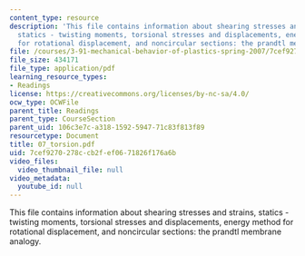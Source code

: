 ```yaml
---
content_type: resource
description: 'This file contains information about shearing stresses and strains,
  statics - twisting moments, torsional stresses and displacements, energy method
  for rotational displacement, and noncircular sections: the prandtl membrane analogy.'
file: /courses/3-91-mechanical-behavior-of-plastics-spring-2007/7cef9270278ccb2fef0671826f176a6b_07_torsion.pdf
file_size: 434171
file_type: application/pdf
learning_resource_types:
- Readings
license: https://creativecommons.org/licenses/by-nc-sa/4.0/
ocw_type: OCWFile
parent_title: Readings
parent_type: CourseSection
parent_uid: 106c3e7c-a318-1592-5947-71c83f813f89
resourcetype: Document
title: 07_torsion.pdf
uid: 7cef9270-278c-cb2f-ef06-71826f176a6b
video_files:
  video_thumbnail_file: null
video_metadata:
  youtube_id: null
---
```

This file contains information about shearing stresses and strains, statics - twisting moments, torsional stresses and displacements, energy method for rotational displacement, and noncircular sections: the prandtl membrane analogy.